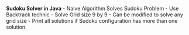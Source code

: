 **Sudoku Solver in Java**
    - Naive Algorithm Solves Sudoku Problem
    - Use Backtrack technic 
    - Solve Grid size 9 by 9
    - Can be modified to solve any grid size
    - Print all solutions if Sudoku configuration has more than one solution
